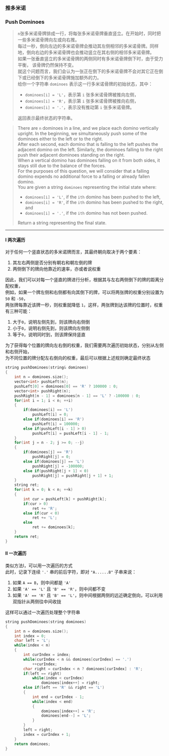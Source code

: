 ### 推多米诺
### Push Dominoes

> `n`张多米诺骨牌排成一行，将每张多米诺骨牌垂直竖立。在开始时，同时把一些多米诺骨牌向左或向右推。  
> 每过一秒，倒向左边的多米诺骨牌会推动其左侧相邻的多米诺骨牌。同样地，倒向右边的多米诺骨牌也会推动竖立在其右侧的相邻多米诺骨牌。  
> 如果一张垂直竖立的多米诺骨牌的两侧同时有多米诺骨牌倒下时，由于受力平衡， 该骨牌仍然保持不变。  
> 就这个问题而言，我们会认为一张正在倒下的多米诺骨牌不会对其它正在倒下或已经倒下的多米诺骨牌施加额外的力。  
> 给你一个字符串 `dominoes` 表示这一行多米诺骨牌的初始状态，其中：  
> - `dominoes[i] = 'L'`，表示第 `i` 张多米诺骨牌被推向左侧，  
> - `dominoes[i] = 'R'`，表示第 `i` 张多米诺骨牌被推向右侧，  
> - `dominoes[i] = '.'`，表示没有推动第 `i` 张多米诺骨牌。  
> 
> 返回表示最终状态的字符串。  

> There are `n` dominoes in a line, and we place each domino vertically upright. In the beginning, we simultaneously push some of the dominoes either to the left or to the right.  
> After each second, each domino that is falling to the left pushes the adjacent domino on the left. Similarly, the dominoes falling to the right push their adjacent dominoes standing on the right.  
> When a vertical domino has dominoes falling on it from both sides, it stays still due to the balance of the forces.  
> For the purposes of this question, we will consider that a falling domino expends no additional force to a falling or already fallen domino.  
> You are given a string `dominoes` representing the initial state where:  
> - `dominoes[i] = 'L'`, if the `ith` domino has been pushed to the left,  
> - `dominoes[i] = 'R'`, if the `ith` domino has been pushed to the right, and  
> - `dominoes[i] = '.'`, if the `ith` domino has not been pushed.  
> 
> Return a string representing the final state.  

----------

#### I 两次遍历

对于任何一个竖直状态的多米诺牌而言，其最终朝向取决于两个要素：
1. 其左右两侧是否分别有朝右和朝左倒的牌
2. 两侧倒下的牌向他靠近的速率，亦或者说权重  

因此，我们可以对每一个竖直的牌进行分析，根据其与左右两侧倒下的牌的距离分配权重，  
例如，如果一个牌左侧和右侧都有向其倒下的牌，可以将两张牌的权重分别设置为 `50` 和 `-50`，  
两张牌每靠近该牌一秒，则权重就降低 `1`，这样，两张牌到达该牌的位置时，权重有三种可能：  
1. 大于`0`，说明左侧先到，则该牌向右侧倒  
2. 小于`0`，说明右侧先到，则该牌向左侧倒  
3. 等于`0`，说明同时到，则该牌保持竖直  

为了获得每个位置的牌向左右倒的权重，我们需要两次遍历初始状态，分别从左侧和右侧开始，  
为不同位置的牌分配左右倒向的权重，最后可以根据上述规则确定最终状态  

```cpp
string pushDominoes(string& dominoes) 
{
    int n = dominoes.size();
    vector<int> pushLeft(n);
    pushLeft[0] = dominoes[0] == 'R' ? 100000 : 0;
    vector<int> pushRight(n);
    pushRight[n - 1] = dominoes[n - 1] == 'L' ? -100000 : 0;
    for(int i = 1; i < n; ++i)
    {
        if(dominoes[i] == 'L')
            pushLeft[i] = 0;
        else if(dominoes[i] == 'R')
            pushLeft[i] = 100000;
        else if(pushLeft[i - 1] > 0)
            pushLeft[i] = pushLeft[i - 1] - 1;
    }
    for(int j = n - 2; j >= 0; --j)
    {
        if(dominoes[j] == 'R')
            pushRight[j] = 0;
        else if(dominoes[j] == 'L')
            pushRight[j] = -100000;
        else if(pushRight[j + 1] < 0)
            pushRight[j] = pushRight[j + 1] + 1;
    }
    string ret;
    for(int k = 0; k < n; ++k)
    {
        int cur = pushLeft[k] + pushRight[k];
        if(cur > 0)
            ret += 'R';
        else if(cur < 0)
            ret += 'L';
        else
            ret += dominoes[k];
    }
    return ret;
}
```

#### II 一次遍历

类似方法I，可以用一次遍历的方式  
此时，记录下连续 `'.'` 串的前后字符，即对 `"A......B"` 子串来说：  
1. 如果 `A == B`，则中间都是 `'A'`  
2. 如果 `'A' == 'L'` 且 `'B' == 'R'`，则中间都不变  
3. 如果 `'A' == 'R'` 且 `'B' == 'L'`，则中间根据两侧的远近确定倒向，可以利用双指针从两侧往中间收拢  

这样可以通过一次遍历处理整个字符串  

```cpp
string pushDominoes(string dominoes) 
{
    int n = dominoes.size();
    int index = 0;
    char left = 'L';
    while(index < n)
    {
        int curIndex = index;
        while(curIndex < n && dominoes[curIndex] == '.')
            ++curIndex;
        char right = curIndex < n ? dominoes[curIndex] : 'R';
        if(left == right)
            while(index < curIndex)
                dominoes[index++] = right;
        else if(left == 'R' && right == 'L')
        {
            int end = curIndex - 1;
            while(index < end)
            {
                dominoes[index++] = 'R';
                dominoes[end--] = 'L';
            }
        }
        left = right;
        index = curIndex + 1;
    }
    return dominoes;
}
```
